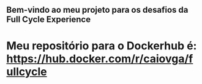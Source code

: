 ## Bem-vindo ao meu projeto para os desafios da Full Cycle Experience
# Meu repositório para o Dockerhub é: https://hub.docker.com/r/caiovga/fullcycle